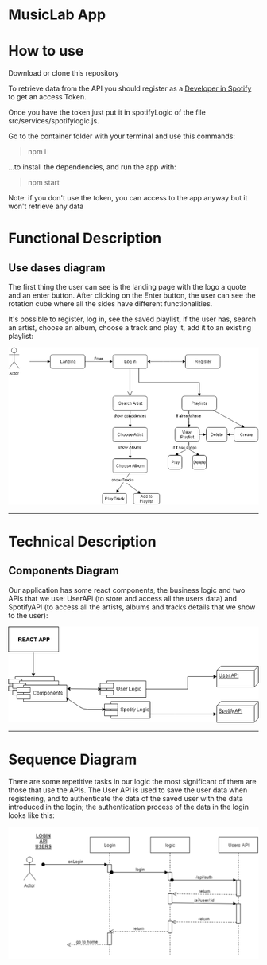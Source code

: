 # MusicLab App


# How to use

Download or clone this repository  

To retrieve data from the API you should register as a [Developer in Spotify](https://developer.spotify.com) to get an access Token.

Once you have the token just put it in spotifyLogic of the file src/services/spotifylogic.js. 

Go to the container folder with your terminal and use this commands: 
>  npm i

...to install the dependencies, and run the app with:

>  npm start

Note: if you don't use the token, you can access to the app anyway but it won't retrieve any data

# Functional Description

## Use dases diagram

The first thing the user can see is the landing page with the logo a quote and an enter button. After clicking on the Enter button, the user can see the rotation cube where all the sides have different functionalities.  

It's possible to register, log in, see the saved playlist, if the user has, search an artist, choose an album, choose a track and play it, add it to an existing playlist:

<img src="./src/assets/img/use-case-diagram.png" width="700" alt="use case diagram"> 
 

***


# Technical Description  

## Components Diagram  

Our application has some react components, the business logic and two APIs that we use: UserAPi (to store and access all the users data) and SpotifyAPI (to access all the artists, albums and tracks details that we show to the user):

<img src="./src/assets/img/components-diagram.png" width="700" alt="components diagram"> 

***


# Sequence Diagram  

There are some repetitive tasks in our logic the most significant of them are those that use the APIs. The User API is used to save the user data when registering, and to authenticate the data of the saved user with the data introduced in the login; the authentication process of the data in the login looks like this:  

<img src="./src/assets/img/sequence-login-diagram.png" width="700" alt="login sequence diagram">



